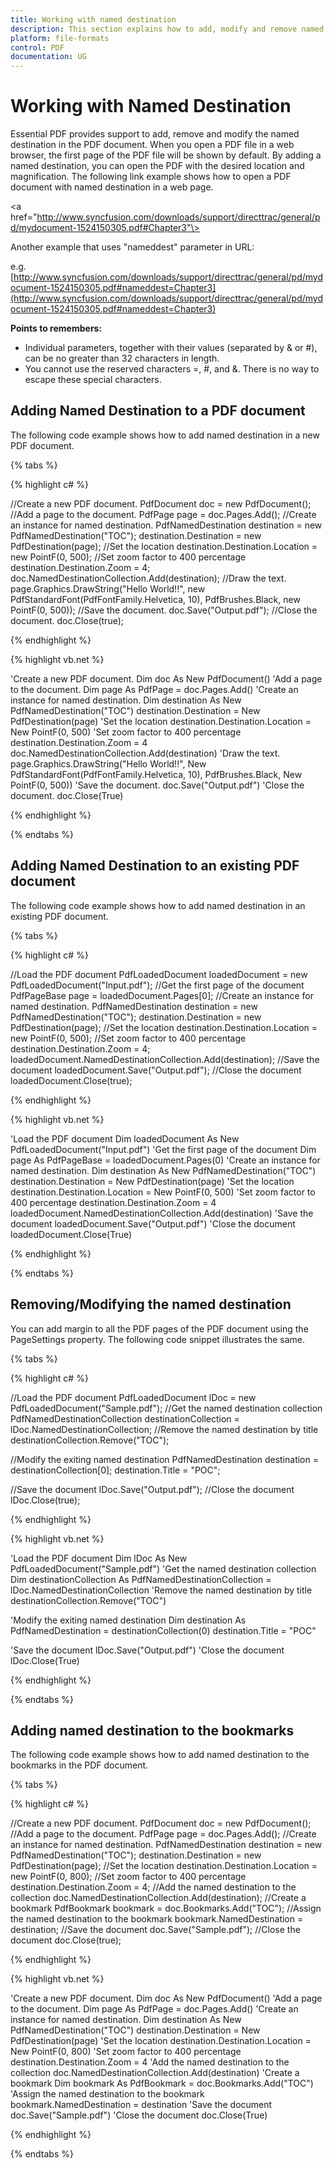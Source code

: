 ```yaml
---
title: Working with named destination
description: This section explains how to add, modify and remove named destination from the PDF document
platform: file-formats
control: PDF
documentation: UG
---
```

# Working with Named Destination

Essential PDF provides support to add, remove and modify the named destination in the PDF document. When you open a PDF file in a web browser, the first page of the PDF file will be shown by default. By adding a named destination, you can open the PDF with the desired location and magnification. The following link example shows how to open a PDF document with named destination in a web page.

\<a href="http://www.syncfusion.com/downloads/support/directtrac/general/pd/mydocument-1524150305.pdf#Chapter3"\>

Another example that uses "nameddest" parameter in URL:

e.g. [http://www.syncfusion.com/downloads/support/directtrac/general/pd/mydocument-1524150305.pdf#nameddest=Chapter3](http://www.syncfusion.com/downloads/support/directtrac/general/pd/mydocument-1524150305.pdf#nameddest=Chapter3)

**Points to remembers:**

* Individual parameters, together with their values (separated by & or #), can be no greater than 32 characters in length.
* You cannot use the reserved characters =, #, and &. There is no way to escape these special characters.

## Adding Named Destination to a PDF document

The following code example shows how to add named destination in a new PDF document.

{% tabs %}  

{% highlight c# %}

//Create a new PDF document.
PdfDocument doc = new PdfDocument();
//Add a page to the document.
PdfPage page = doc.Pages.Add();
//Create an instance for named destination.
PdfNamedDestination destination = new PdfNamedDestination("TOC");
destination.Destination = new PdfDestination(page);
//Set the location
destination.Destination.Location = new PointF(0, 500);
//Set zoom factor to 400 percentage
destination.Destination.Zoom = 4;
doc.NamedDestinationCollection.Add(destination);
//Draw the text.
page.Graphics.DrawString("Hello World!!", new PdfStandardFont(PdfFontFamily.Helvetica, 10), PdfBrushes.Black, new PointF(0, 500));
//Save the document.
doc.Save("Output.pdf");
//Close the document.
doc.Close(true);

{% endhighlight %}

{% highlight vb.net %}

'Create a new PDF document.
Dim doc As New PdfDocument()
'Add a page to the document.
Dim page As PdfPage = doc.Pages.Add()
'Create an instance for named destination.
Dim destination As New PdfNamedDestination("TOC")
destination.Destination = New PdfDestination(page)
'Set the location
destination.Destination.Location = New PointF(0, 500)
'Set zoom factor to 400 percentage
destination.Destination.Zoom = 4
doc.NamedDestinationCollection.Add(destination)
'Draw the text.
page.Graphics.DrawString("Hello World!!", New PdfStandardFont(PdfFontFamily.Helvetica, 10), PdfBrushes.Black, New PointF(0, 500))
'Save the document.
doc.Save("Output.pdf")
'Close the document.
doc.Close(True)

{% endhighlight %}

{% endtabs %}  

## Adding Named Destination to an existing PDF document

The following code example shows how to add named destination in an existing PDF document.

{% tabs %} 

{% highlight c# %}

//Load the PDF document
PdfLoadedDocument loadedDocument = new PdfLoadedDocument("Input.pdf");
//Get the first page of the document
PdfPageBase page = loadedDocument.Pages[0];
//Create an instance for named destination.
PdfNamedDestination destination = new PdfNamedDestination("TOC");
destination.Destination = new PdfDestination(page);
//Set the location
destination.Destination.Location = new PointF(0, 500);
//Set zoom factor to 400 percentage
destination.Destination.Zoom = 4;
loadedDocument.NamedDestinationCollection.Add(destination);
//Save the document
loadedDocument.Save("Output.pdf");
//Close the document
loadedDocument.Close(true);


{% endhighlight %}

{% highlight vb.net %}

'Load the PDF document
Dim loadedDocument As New PdfLoadedDocument("Input.pdf")
'Get the first page of the document
Dim page As PdfPageBase = loadedDocument.Pages(0)
'Create an instance for named destination.
Dim destination As New PdfNamedDestination("TOC")
destination.Destination = New PdfDestination(page)
'Set the location
destination.Destination.Location = New PointF(0, 500)
'Set zoom factor to 400 percentage
destination.Destination.Zoom = 4
loadedDocument.NamedDestinationCollection.Add(destination)
'Save the document
loadedDocument.Save("Output.pdf")
'Close the document
loadedDocument.Close(True)

{% endhighlight %}

 {% endtabs %}  

## Removing/Modifying the named destination

You can add margin to all the PDF pages of the PDF document using the PageSettings property. The following code snippet illustrates the same.

{% tabs %}  

{% highlight c# %}

//Load the PDF document
PdfLoadedDocument lDoc = new PdfLoadedDocument("Sample.pdf");
//Get the named destination collection
PdfNamedDestinationCollection destinationCollection = lDoc.NamedDestinationCollection;
//Remove the named destination by title
destinationCollection.Remove("TOC");
            
//Modify the exiting named destination
PdfNamedDestination destination = destinationCollection[0];
destination.Title = "POC";
            
//Save the document
lDoc.Save("Output.pdf");
//Close the document
lDoc.Close(true);


{% endhighlight %}

{% highlight vb.net %}

'Load the PDF document
Dim lDoc As New PdfLoadedDocument("Sample.pdf")
'Get the named destination collection
Dim destinationCollection As PdfNamedDestinationCollection = lDoc.NamedDestinationCollection
'Remove the named destination by title
destinationCollection.Remove("TOC")

'Modify the exiting named destination
Dim destination As PdfNamedDestination = destinationCollection(0)
destination.Title = "POC"

'Save the document
lDoc.Save("Output.pdf")
'Close the document
lDoc.Close(True)

{% endhighlight %}

{% endtabs %}  


## Adding named destination to the bookmarks

The following code example shows how to add named destination to the bookmarks in the PDF document.

{% tabs %}   

{% highlight c# %}

//Create a new PDF document.
PdfDocument doc = new PdfDocument();
//Add a page to the document.
PdfPage page = doc.Pages.Add();
//Create an instance for named destination.
PdfNamedDestination destination = new PdfNamedDestination("TOC");
destination.Destination = new PdfDestination(page);
//Set the location
destination.Destination.Location = new PointF(0, 800);
//Set zoom factor to 400 percentage
destination.Destination.Zoom = 4;
//Add the named destination to the collection
doc.NamedDestinationCollection.Add(destination);
//Create a bookmark
PdfBookmark bookmark = doc.Bookmarks.Add("TOC");
//Assign the named destination to the bookmark
bookmark.NamedDestination = destination;
//Save the document
doc.Save("Sample.pdf");
//Close the document
doc.Close(true);

{% endhighlight %}

{% highlight vb.net %}

'Create a new PDF document.
Dim doc As New PdfDocument()
'Add a page to the document.
Dim page As PdfPage = doc.Pages.Add()
'Create an instance for named destination.
Dim destination As New PdfNamedDestination("TOC")
destination.Destination = New PdfDestination(page)
'Set the location
destination.Destination.Location = New PointF(0, 800)
'Set zoom factor to 400 percentage
destination.Destination.Zoom = 4
'Add the named destination to the collection
doc.NamedDestinationCollection.Add(destination)
'Create a bookmark
Dim bookmark As PdfBookmark = doc.Bookmarks.Add("TOC")
'Assign the named destination to the bookmark
bookmark.NamedDestination = destination
'Save the document
doc.Save("Sample.pdf")
'Close the document
doc.Close(True)

{% endhighlight %}

{% endtabs %} 